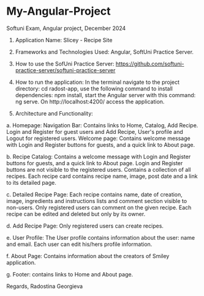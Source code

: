 # My-Angular-Project
Softuni Exam, Angular project, December 2024

1. Application Name: 
Slicey - Recipe Site

2. Frameworks and Technologies Used: 
Angular, SoftUni Practice Server.

3. How to use the SofUni Practice Server: 
https://github.com/softuni-practice-server/softuni-practice-server

4. How to run the application: 
In the terminal navigate to the project directory: cd radost-app, use the following command to install dependencies: npm install, start the Angular server with this command: ng serve. On http://localhost:4200/ access the application.

5. Architecture and Functionality:

a. Homepage: 
Navigation Bar: Contains links to Home, Catalog, Add Recipe. Login and Register for guest users and Add Recipe, User's profile and Logout for registered users.
Welcome page: Contains welcome message with Login and Register buttons for guests, and a quick link to About page.


b. Recipe Catalog: 
Contains a welcome message with Login and Register buttons for guests, and a quick link to About page. Login and Register buttons are not visible to the registered users.
Contains a collection of all recipes. Each recipe card contains recipe name, image, post date and a link to its detailed page.

c. Detailed Recipe Page: 
Each recipe contains name, date of creation, image, ingredients and instructions lists and comment section visible to non-users.
Only registered users can comment on the given recipe. Each recipe can be edited and deleted but only by its owner. 

d. Add Recipe Page: 
Only registered users can create recipes.

e. User Profile:
The User profile contains information about the user: name and email. Each user can edit his/hers profile information.

f. About Page:
Contains information about the creators of Smiley application.

g. Footer: contains links to Home and About page.


Regards,
Radostina Georgieva






